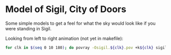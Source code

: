 # Model of Sigil, City of Doors

Some simple models to get a feel for what the sky would look like if you were standing in Sigil.

Looking from left to right animation (not yet in makefile):
```bash
for clk in $(seq 0 10 180); do povray -Osigil.${clk}.pov +k${clk} sigil.pov; done
```
